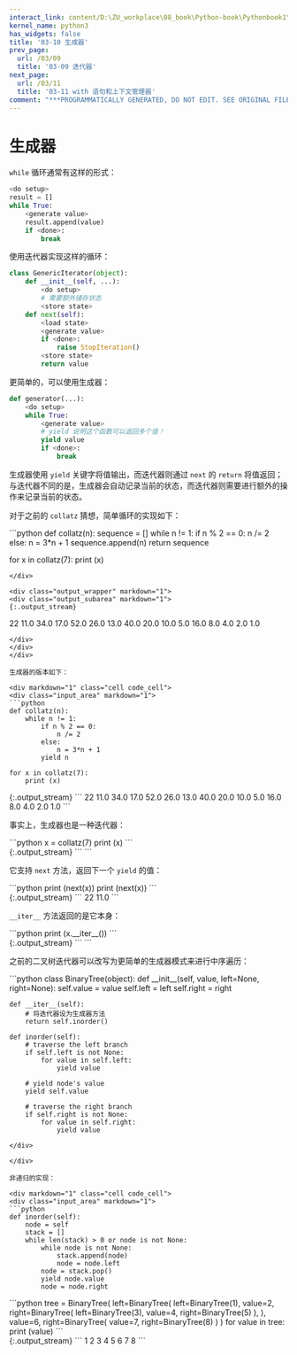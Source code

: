 ```yaml
---
interact_link: content/D:\ZU_workplace\08_book\Python-book\Pythonbook1\content\03/10.ipynb
kernel_name: python3
has_widgets: false
title: '03-10 生成器'
prev_page:
  url: /03/09
  title: '03-09 迭代器'
next_page:
  url: /03/11
  title: '03-11 with 语句和上下文管理器'
comment: "***PROGRAMMATICALLY GENERATED, DO NOT EDIT. SEE ORIGINAL FILES IN /content***"
---
```


# 生成器

`while` 循环通常有这样的形式：

```python
<do setup>
result = []
while True:
    <generate value>
    result.append(value)
    if <done>:
        break
```

使用迭代器实现这样的循环：

```python
class GenericIterator(object):
    def __init__(self, ...):
        <do setup>
        # 需要额外储存状态
        <store state>
    def next(self): 
        <load state>
        <generate value>
        if <done>:
            raise StopIteration()
        <store state>
        return value
```

更简单的，可以使用生成器：

```python
def generator(...):
    <do setup>
    while True:
        <generate value>
        # yield 说明这个函数可以返回多个值！
        yield value
        if <done>:
            break
```

生成器使用 `yield` 关键字将值输出，而迭代器则通过 `next` 的 `return` 将值返回；与迭代器不同的是，生成器会自动记录当前的状态，而迭代器则需要进行额外的操作来记录当前的状态。

对于之前的 `collatz` 猜想，简单循环的实现如下：

<div markdown="1" class="cell code_cell">
<div class="input_area" markdown="1">
```python
def collatz(n):
    sequence = []
    while n != 1:
        if n % 2 == 0:
            n /= 2
        else:
            n = 3*n + 1
        sequence.append(n)
    return sequence

for x in collatz(7):
    print (x)
```
</div>

<div class="output_wrapper" markdown="1">
<div class="output_subarea" markdown="1">
{:.output_stream}
```
22
11.0
34.0
17.0
52.0
26.0
13.0
40.0
20.0
10.0
5.0
16.0
8.0
4.0
2.0
1.0
```
</div>
</div>
</div>

生成器的版本如下：

<div markdown="1" class="cell code_cell">
<div class="input_area" markdown="1">
```python
def collatz(n):
    while n != 1:
        if n % 2 == 0:
            n /= 2
        else:
            n = 3*n + 1
        yield n

for x in collatz(7):
    print (x)
```
</div>

<div class="output_wrapper" markdown="1">
<div class="output_subarea" markdown="1">
{:.output_stream}
```
22
11.0
34.0
17.0
52.0
26.0
13.0
40.0
20.0
10.0
5.0
16.0
8.0
4.0
2.0
1.0
```
</div>
</div>
</div>

事实上，生成器也是一种迭代器：

<div markdown="1" class="cell code_cell">
<div class="input_area" markdown="1">
```python
x = collatz(7)
print (x)
```
</div>

<div class="output_wrapper" markdown="1">
<div class="output_subarea" markdown="1">
{:.output_stream}
```
<generator object collatz at 0x7f278853e518>
```
</div>
</div>
</div>

它支持 `next` 方法，返回下一个 `yield` 的值：

<div markdown="1" class="cell code_cell">
<div class="input_area" markdown="1">
```python
print (next(x))
print (next(x))
```
</div>

<div class="output_wrapper" markdown="1">
<div class="output_subarea" markdown="1">
{:.output_stream}
```
22
11.0
```
</div>
</div>
</div>

`__iter__` 方法返回的是它本身：

<div markdown="1" class="cell code_cell">
<div class="input_area" markdown="1">
```python
print (x.__iter__())
```
</div>

<div class="output_wrapper" markdown="1">
<div class="output_subarea" markdown="1">
{:.output_stream}
```
<generator object collatz at 0x7f278853e518>
```
</div>
</div>
</div>

之前的二叉树迭代器可以改写为更简单的生成器模式来进行中序遍历：

<div markdown="1" class="cell code_cell">
<div class="input_area" markdown="1">
```python
class BinaryTree(object):
    def __init__(self, value, left=None, right=None):
        self.value = value
        self.left = left
        self.right = right

    def __iter__(self):
        # 将迭代器设为生成器方法
        return self.inorder()
    
    def inorder(self):
        # traverse the left branch
        if self.left is not None:
            for value in self.left:
                yield value
                
        # yield node's value
        yield self.value
        
        # traverse the right branch
        if self.right is not None:
            for value in self.right:
                yield value
```
</div>

</div>

非递归的实现：

<div markdown="1" class="cell code_cell">
<div class="input_area" markdown="1">
```python
def inorder(self):
    node = self
    stack = []
    while len(stack) > 0 or node is not None:
        while node is not None:
            stack.append(node)
            node = node.left
        node = stack.pop()
        yield node.value
        node = node.right
```
</div>

</div>

<div markdown="1" class="cell code_cell">
<div class="input_area" markdown="1">
```python
tree = BinaryTree(
    left=BinaryTree(
        left=BinaryTree(1),
        value=2,
        right=BinaryTree(
            left=BinaryTree(3),
            value=4,
            right=BinaryTree(5)
        ),
    ),
    value=6,
    right=BinaryTree(
        value=7,
        right=BinaryTree(8)
    )
)
for value in tree:
    print (value)
```
</div>

<div class="output_wrapper" markdown="1">
<div class="output_subarea" markdown="1">
{:.output_stream}
```
1
2
3
4
5
6
7
8
```
</div>
</div>
</div>

